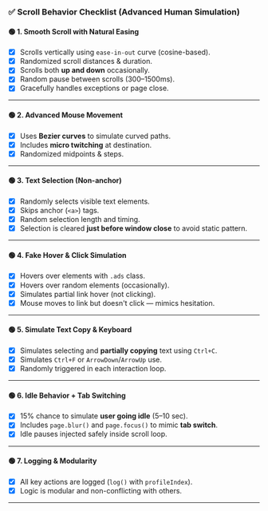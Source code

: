 ### ✅ **Scroll Behavior Checklist (Advanced Human Simulation)**

#### 🟢 **1. Smooth Scroll with Natural Easing**

-   [x] Scrolls vertically using `ease-in-out` curve (cosine-based).
-   [x] Randomized scroll distances & duration.
-   [x] Scrolls both **up and down** occasionally.
-   [x] Random pause between scrolls (300–1500ms).
-   [x] Gracefully handles exceptions or page close.

---

#### 🟢 **2. Advanced Mouse Movement**

-   [x] Uses **Bezier curves** to simulate curved paths.
-   [x] Includes **micro twitching** at destination.
-   [x] Randomized midpoints & steps.

---

#### 🟢 **3. Text Selection (Non-anchor)**

-   [x] Randomly selects visible text elements.
-   [x] Skips anchor (`<a>`) tags.
-   [x] Random selection length and timing.
-   [x] Selection is cleared **just before window close** to avoid static pattern.

---

#### 🟢 **4. Fake Hover & Click Simulation**

-   [x] Hovers over elements with `.ads` class.
-   [x] Hovers over random elements (occasionally).
-   [x] Simulates partial link hover (not clicking).
-   [x] Mouse moves to link but doesn't click — mimics hesitation.

---

#### 🟢 **5. Simulate Text Copy & Keyboard**

-   [x] Simulates selecting and **partially copying** text using `Ctrl+C`.
-   [x] Simulates `Ctrl+F` or `ArrowDown`/`ArrowUp` use.
-   [x] Randomly triggered in each interaction loop.

---

#### 🟢 **6. Idle Behavior + Tab Switching**

-   [x] 15% chance to simulate **user going idle** (5–10 sec).
-   [x] Includes `page.blur()` and `page.focus()` to mimic **tab switch**.
-   [x] Idle pauses injected safely inside scroll loop.

---

#### 🟢 **7. Logging & Modularity**

-   [x] All key actions are logged (`log()` with `profileIndex`).
-   [x] Logic is modular and non-conflicting with others.

---
